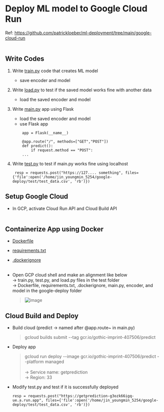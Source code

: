 # Deploy ML model to Google Cloud Run
Ref: https://github.com/patrickloeber/ml-deployment/tree/main/google-cloud-run 
<br/><br/>

## Write Codes
1. Write [train.py](https://github.com/youngmin-jin/practice/blob/main/deploy_ml_model_to_cloud_run/test/train.py, "train.py") code that creates ML model
   - save encoder and model

2. Write [load.py](https://github.com/youngmin-jin/practice/blob/main/deploy_ml_model_to_cloud_run/test/test.py](https://github.com/youngmin-jin/practice/blob/main/deploy_ml_model_to_cloud_run/test/load.py)https://github.com/youngmin-jin/practice/blob/main/deploy_ml_model_to_cloud_run/test/load.py, "load.py") to test if the saved model works fine with another data
   - load the saved encoder and model

3. Write [main.py](https://github.com/youngmin-jin/practice/blob/main/gcp_cloud_run_deploy_ml_model/main.py, "main.py") app using Flask
   - load the saved encoder and model
   - use Flask app
     ```
      app = Flask(__name__)
      
      @app.route("/", methods=["GET","POST"])
      def predict():
          if request.method == "POST":
      ...
     ```

4. Write [test.py](https://github.com/youngmin-jin/practice/blob/main/deploy_ml_model_to_cloud_run/test/test.py, "test.py") to test if main.py works fine using localhost
   ```
    resp = requests.post("https://127.... something", files={'file':open('/home/jin_youngmin_5254/google-deploy/test/test_data.csv', 'rb')})
   ``` 

## Setup Google Cloud
- In GCP, activate Cloud Run API and Cloud Build API <br/><br/>

## Containerize App using Docker
- [Dockerfile](https://github.com/youngmin-jin/practice/blob/main/deploy_ml_model_to_cloud_run/Dockerfile, "Dockerfile")
- [requirements.txt](https://github.com/youngmin-jin/practice/blob/main/deploy_ml_model_to_cloud_run/requirements.txt, "requirements.txt")
- [.dockerignore](https://github.com/youngmin-jin/practice/blob/main/deploy_ml_model_to_cloud_run/.dockerignore, ".dockerignore") <br/><br/>

- Open GCP cloud shell and make an alignment like below <br/>
   -> train.py, test.py, and load.py files in the test folder <br/>
   -> Dockerfile, requirements.txt, .dockerignore, main.py, encoder, and model in the google-deploy folder <br/>
    > ![image](https://github.com/youngmin-jin/practice/assets/135728064/e2bcf68f-f31e-408a-a2a7-37b39de3afbb) 

## Cloud Build and Deploy
- Build cloud (predict -> named after @app.route~ in main.py)
  > gcloud builds submit --tag gcr.io/gothic-imprint-407506/predict 

- Deploy app
  > gcloud run deploy --image gcr.io/gothic-imprint-407506/predict --platform managed <br/><br/>
  >   -> Service name: getprediction <br/>
  >   -> Region: 33

- Modify test.py and test if it is successfully deployed
  ```
  resp = requests.post("https://getprediction-g3ozk66igq-ue.a.run.app", files={'file':open('/home/jin_youngmin_5254/google-deploy/test/test_data.csv', 'rb')})
  ```














